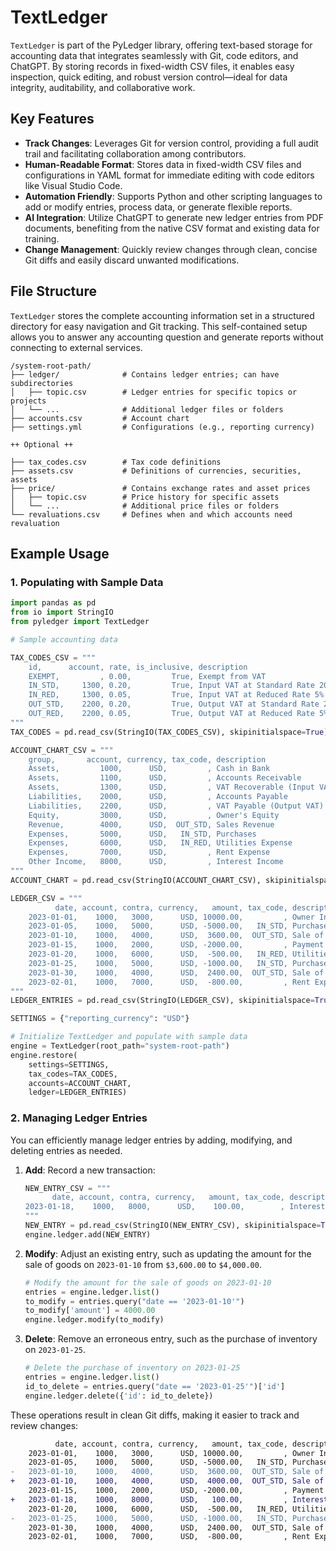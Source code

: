 # TextLedger

`TextLedger` is part of the PyLedger library, offering text-based storage for accounting data that integrates seamlessly with Git, code editors, and ChatGPT. By storing records in fixed-width CSV files, it enables easy inspection, quick editing, and robust version control—ideal for data integrity, auditability, and collaborative work.

## Key Features

- **Track Changes**: Leverages Git for version control, providing a full audit trail and facilitating collaboration among contributors.
- **Human-Readable Format**: Stores data in fixed-width CSV files and configurations in YAML format for immediate editing with code editors like Visual Studio Code.
- **Automation Friendly**: Supports Python and other scripting languages to add or modify entries, process data, or generate flexible reports.
- **AI Integration**: Utilize ChatGPT to generate new ledger entries from PDF documents, benefiting from the native CSV format and existing data for training.
- **Change Management**: Quickly review changes through clean, concise Git diffs and easily discard unwanted modifications.

## File Structure

`TextLedger` stores the complete accounting information set in a structured directory for easy navigation and Git tracking. This self-contained setup allows you to answer any accounting question and generate reports without connecting to external services.

```
/system-root-path/
├── ledger/              # Contains ledger entries; can have subdirectories
│   ├── topic.csv        # Ledger entries for specific topics or projects
│   └── ...              # Additional ledger files or folders
├── accounts.csv         # Account chart
├── settings.yml         # Configurations (e.g., reporting currency)

++ Optional ++

├── tax_codes.csv        # Tax code definitions
├── assets.csv           # Definitions of currencies, securities, assets
├── price/               # Contains exchange rates and asset prices
│   ├── topic.csv        # Price history for specific assets
│   └── ...              # Additional price files or folders
└── revaluations.csv     # Defines when and which accounts need revaluation
```

## Example Usage

### 1. Populating with Sample Data

```python
import pandas as pd
from io import StringIO
from pyledger import TextLedger

# Sample accounting data

TAX_CODES_CSV = """
    id,      account, rate, is_inclusive, description
    EXEMPT,         , 0.00,         True, Exempt from VAT
    IN_STD,     1300, 0.20,         True, Input VAT at Standard Rate 20%
    IN_RED,     1300, 0.05,         True, Input VAT at Reduced Rate 5%
    OUT_STD,    2200, 0.20,         True, Output VAT at Standard Rate 20%
    OUT_RED,    2200, 0.05,         True, Output VAT at Reduced Rate 5%
"""
TAX_CODES = pd.read_csv(StringIO(TAX_CODES_CSV), skipinitialspace=True)

ACCOUNT_CHART_CSV = """
    group,       account, currency, tax_code, description
    Assets,         1000,      USD,         , Cash in Bank
    Assets,         1100,      USD,         , Accounts Receivable
    Assets,         1300,      USD,         , VAT Recoverable (Input VAT)
    Liabilities,    2000,      USD,         , Accounts Payable
    Liabilities,    2200,      USD,         , VAT Payable (Output VAT)
    Equity,         3000,      USD,         , Owner's Equity
    Revenue,        4000,      USD,  OUT_STD, Sales Revenue
    Expenses,       5000,      USD,   IN_STD, Purchases
    Expenses,       6000,      USD,   IN_RED, Utilities Expense
    Expenses,       7000,      USD,         , Rent Expense
    Other Income,   8000,      USD,         , Interest Income
"""
ACCOUNT_CHART = pd.read_csv(StringIO(ACCOUNT_CHART_CSV), skipinitialspace=True)

LEDGER_CSV = """
          date, account, contra, currency,   amount, tax_code, description
    2023-01-01,    1000,   3000,      USD, 10000.00,         , Owner Investment
    2023-01-05,    1000,   5000,      USD, -5000.00,   IN_STD, Purchase of Equipment
    2023-01-10,    1000,   4000,      USD,  3600.00,  OUT_STD, Sale of Goods
    2023-01-15,    1000,   2000,      USD, -2000.00,         , Payment to Supplier
    2023-01-20,    1000,   6000,      USD,  -500.00,   IN_RED, Utilities Expense
    2023-01-25,    1000,   5000,      USD, -1000.00,   IN_STD, Purchase of Inventory
    2023-01-30,    1000,   4000,      USD,  2400.00,  OUT_STD, Sale of Goods
    2023-02-01,    1000,   7000,      USD,  -800.00,         , Rent Expense
"""
LEDGER_ENTRIES = pd.read_csv(StringIO(LEDGER_CSV), skipinitialspace=True)

SETTINGS = {"reporting_currency": "USD"}

# Initialize TextLedger and populate with sample data
engine = TextLedger(root_path="system-root-path")
engine.restore(
    settings=SETTINGS,
    tax_codes=TAX_CODES,
    accounts=ACCOUNT_CHART,
    ledger=LEDGER_ENTRIES)
```

### 2. Managing Ledger Entries

You can efficiently manage ledger entries by adding, modifying, and deleting entries as needed.

1. **Add**: Record a new transaction:

    ```python
    NEW_ENTRY_CSV = """
          date, account, contra, currency,   amount, tax_code, description
    2023-01-18,    1000,   8000,      USD,    100.00,        , Interest Income
    """
    NEW_ENTRY = pd.read_csv(StringIO(NEW_ENTRY_CSV), skipinitialspace=True)
    engine.ledger.add(NEW_ENTRY)
    ```

2. **Modify**: Adjust an existing entry, such as updating the amount for the sale of goods on `2023-01-10` from `$3,600.00` to `$4,000.00`.

    ```python
    # Modify the amount for the sale of goods on 2023-01-10
    entries = engine.ledger.list()
    to_modify = entries.query("date == '2023-01-10'")
    to_modify['amount'] = 4000.00
    engine.ledger.modify(to_modify)
    ```

3. **Delete**: Remove an erroneous entry, such as the purchase of inventory on `2023-01-25`.

    ```python
    # Delete the purchase of inventory on 2023-01-25
    entries = engine.ledger.list()
    id_to_delete = entries.query("date == '2023-01-25'")['id']
    engine.ledger.delete({'id': id_to_delete})
    ```

These operations result in clean Git diffs, making it easier to track and review changes:

```diff
          date, account, contra, currency,   amount, tax_code, description
    2023-01-01,    1000,   3000,      USD, 10000.00,         , Owner Investment
    2023-01-05,    1000,   5000,      USD, -5000.00,   IN_STD, Purchase of Equipment
-   2023-01-10,    1000,   4000,      USD,  3600.00,  OUT_STD, Sale of Goods
+   2023-01-10,    1000,   4000,      USD,  4000.00,  OUT_STD, Sale of Goods
    2023-01-15,    1000,   2000,      USD, -2000.00,         , Payment to Supplier
+   2023-01-18,    1000,   8000,      USD,   100.00,         , Interest Income
    2023-01-20,    1000,   6000,      USD,  -500.00,   IN_RED, Utilities Expense
-   2023-01-25,    1000,   5000,      USD, -1000.00,   IN_STD, Purchase of Inventory
    2023-01-30,    1000,   4000,      USD,  2400.00,  OUT_STD, Sale of Goods
    2023-02-01,    1000,   7000,      USD,  -800.00,         , Rent Expense
```

